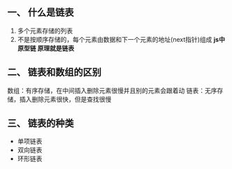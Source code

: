 ## 一、 什么是链表
   1. 多个元素存储的列表
   2. 不是按顺序存储的，每个元素由数据和下一个元素的地址(next指针)组成
   **js中原型链 原理就是链表** 
## 二、 链表和数组的区别
数组：有序存储，在中间插入删除元素很慢并且别的元素会跟着动
链表：无序存储，插入删除元素很快，但是查找很慢

## 三、 链表的种类
   - 单项链表
   - 双向链表
   - 环形链表